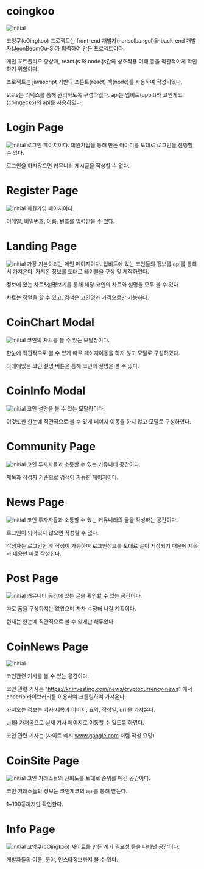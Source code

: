 # coingkoo

![initial](https://user-images.githubusercontent.com/71314689/120471704-004bf280-c3e0-11eb-9326-9977fd1ba82a.png)

코잉쿠(cOingkoo) 프로젝트는 front-end 개발자(hansolbangul)와 back-end 개발자(JeonBeomGu-S)가 협력하여 만든 프로젝트이다.

개인 포트폴리오 향상과, react.js 와 node.js간의 상호작용 이해 등을 직관적이게 확인하기 위함이다.

프로젝트는 javascript 기반의 프론트(react) 백(node)를 사용하여 작성되었다.

state는 리덕스를 통해 관리하도록 구성하였다. api는 업비트(upbit)와 코인게코(coingecko)의 api를 사용하였다.

# Login Page

![initial](https://user-images.githubusercontent.com/71314689/120471271-7a2fac00-c3df-11eb-8b3b-788506ad7c4c.png)
로그인 페이지이다. 회원가입을 통해 만든 아이디를 토대로 로그인을 진행할 수 있다.

로그인을 하지않으면 커뮤니티 게시글을 작성할 수 없다.

# Register Page

![initial](https://user-images.githubusercontent.com/71314689/120471310-8451aa80-c3df-11eb-84f3-0da3f9c1b24f.png)
회원가입 페이지이다.

이메일, 비밀번호, 이름, 번호를 입력받을 수 있다.

# Landing Page

![initial](https://user-images.githubusercontent.com/71314689/120471001-26bd5e00-c3df-11eb-8217-22581b464394.png)
가장 기본이되는 메인 페이지이다. 업비트에 있는 코인들의 정보를 api를 통해서 가져온다. 가져온 정보를 토대로 테이블을 구상 및 제작하였다.

정보에 있는 차트&설명보기를 통해 해당 코인의 차트와 설명을 모두 볼 수 있다.

차트는 정렬을 할 수 있고, 검색은 코인명과 가격으로만 가능하다.

# CoinChart Modal

![initial](https://user-images.githubusercontent.com/71314689/120471355-903d6c80-c3df-11eb-8e48-40fe04c27f11.png)
코인의 차트를 볼 수 있는 모달창이다.

한눈에 직관적으로 볼 수 있게 따로 페이지이동을 하지 않고 모달로 구성하였다.

아래에있는 코인 설명 버튼을 통해 코인의 설명을 볼 수 있다.

# CoinInfo Modal

![initial](https://user-images.githubusercontent.com/71314689/120471401-a2b7a600-c3df-11eb-8104-70be4aef10e8.png)
코인 설명을 볼 수 있는 모달창이다.

이것또한 한눈에 직관적으로 볼 수 있게 페이지 이동을 하지 않고 모달로 구성하였다.

# Community Page

![initial](https://user-images.githubusercontent.com/71314689/120471450-aea36800-c3df-11eb-9cb2-7c444c3425dc.png)
코인 투자자들과 소통할 수 있는 커뮤니티 공간이다.

제목과 작성자 기준으로 검색이 가능한 페이지이다.

# News Page

![initial](https://user-images.githubusercontent.com/71314689/120471540-cb3fa000-c3df-11eb-9613-a487ad862cf1.png)
코인 투자자들과 소통할 수 있는 커뮤니티의 글을 작성하는 공간이다.

로그인이 되어있지 않으면 작성할 수 없다.

작성자는 로그인한 후 작성이 가능하며 로그인정보를 토대로 글이 저장되기 때문에 제목과 내용만 따로 작성한다.

# Post Page

![initial](https://user-images.githubusercontent.com/71314689/120471488-bb27c080-c3df-11eb-9448-a782f3fdf0ea.png)
커뮤니티 공간에 있는 글을 확인할 수 있는 공간이다.

따로 폼을 구상하지는 않았으며 차차 수정해 나갈 계획이다.

현재는 한눈에 직관적으로 볼 수 있게만 해두었다.

# CoinNews Page

![initial](https://user-images.githubusercontent.com/55542095/120501254-6fcfdb00-c3fc-11eb-900c-a3448c396f5b.png)

코인관련 기사를 볼 수 있는 공간이다.

코인 관련 기사는 "https://kr.investing.com/news/cryptocurrency-news" 에서 cheerio 라이브러리를 이용하여 크롤링하여 가져온다.

가져오는 정보는 기사 제목과 이미지, 요약, 작성일, url 을 가져온다.

url을 가져옴으로 실제 기사 페이지로 이동할 수 있도록 하였다.

코인 관련 기사는 (사이트 예시 www.google.com 처럼 작성 요망)

# CoinSite Page

![initial](https://user-images.githubusercontent.com/71314689/120471591-d98dbc00-c3df-11eb-8c78-560e6b03ecb2.png)
코인 거래소들의 신뢰도를 토대로 순위를 매긴 공간이다.

코인 거래소들의 정보는 코인게코의 api를 통해 받는다.

1~100등까지만 확인한다.

# Info Page

![initial](https://user-images.githubusercontent.com/71314689/120471631-e3afba80-c3df-11eb-9329-0f3a631fd6ea.png)
코잉쿠(cOingkoo) 사이트를 만든 계기 필요성 등을 나타낸 공간이다.

개발자들의 이름, 분야, 인스타정보까지 볼 수 있다.
